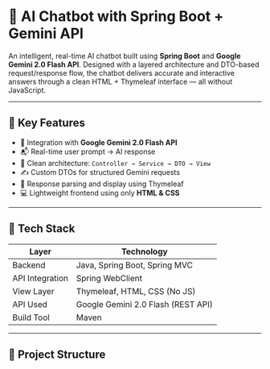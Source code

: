 # 🤖 AI Chatbot with Spring Boot + Gemini API

An intelligent, real-time AI chatbot built using **Spring Boot** and **Google Gemini 2.0 Flash API**. Designed with a layered architecture and DTO-based request/response flow, the chatbot delivers accurate and interactive answers through a clean HTML + Thymeleaf interface — all without JavaScript.

---

## 🌟 Key Features

- 🔗 Integration with **Google Gemini 2.0 Flash API**
- 📬 Real-time user prompt → AI response
- 🧱 Clean architecture: `Controller → Service → DTO → View`
- ✍️ Custom DTOs for structured Gemini requests
- 💬 Response parsing and display using Thymeleaf
- 💻 Lightweight frontend using only **HTML & CSS**

---

## 🧠 Tech Stack

| Layer           | Technology                            |
|-----------------|---------------------------------------|
| Backend         | Java, Spring Boot, Spring MVC         |
| API Integration | Spring WebClient                      |
| View Layer      | Thymeleaf, HTML, CSS (No JS)          |
| API Used        | Google Gemini 2.0 Flash (REST API)    |
| Build Tool      | Maven                                 |

---

## 📁 Project Structure

